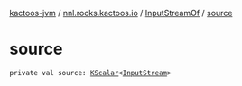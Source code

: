 [kactoos-jvm](../../index.md) / [nnl.rocks.kactoos.io](../index.md) / [InputStreamOf](index.md) / [source](./source.md)

# source

`private val source: `[`KScalar`](../../nnl.rocks.kactoos/-k-scalar.md)`<`[`InputStream`](http://docs.oracle.com/javase/8/docs/api/java/io/InputStream.html)`>`